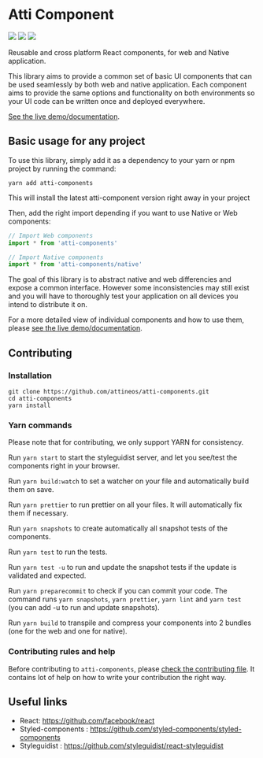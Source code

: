 # Atti Component

[<img src="https://travis-ci.org/attineos/atti-components.svg?branch=master">](https://travis-ci.org/attineos/atti-components)
[<img src="https://img.shields.io/npm/v/atti-components.svg">](https://www.npmjs.com/package/atti-components)
[<img src="https://img.shields.io/npm/dm/atti-components.svg">](https://www.npmjs.com/package/atti-components)


Reusable and cross platform React components, for web and Native application.

This library aims to provide a common set of basic UI components that can be used seamlessly by both web and native application.
Each component aims to provide the same options and functionality on both environments so your UI code can be written once and deployed everywhere.

[See the live demo/documentation](https://atti-components.netlify.com/).

## Basic usage for any project

To use this library, simply add it as a dependency to your yarn or npm project by running the command:

```
yarn add atti-components
```

This will install the latest atti-component version right away in your project

Then, add the right import depending if you want to use Native or Web components:

```js
// Import Web components
import * from 'atti-components'

// Import Native components
import * from 'atti-components/native'
```

The goal of this library is to abstract native and web differencies and expose a common interface. 
However some inconsistencies may still exist and you will have to thoroughly test your application on all devices you intend to distribute it on.

For a more detailed view of individual components and how to use them, please [see the live demo/documentation](https://atti-components.netlify.com/).

## Contributing

### Installation

```
git clone https://github.com/attineos/atti-components.git
cd atti-components
yarn install
```

### Yarn commands

Please note that for contributing, we only support YARN for consistency.

Run `yarn start` to start the styleguidist server, and let you see/test the components right in your browser.

Run `yarn build:watch` to set a watcher on your file and automatically build them on save.

Run `yarn prettier` to run prettier on all your files. It will automatically fix them if necessary.

Run `yarn snapshots` to create automatically all snapshot tests of the components.

Run `yarn test` to run the tests.

Run `yarn test -u` to run and update the snapshot tests if the update is validated and expected.

Run `yarn preparecommit` to check if you can commit your code. The command runs `yarn snapshots`, `yarn prettier`, `yarn lint` and `yarn test` (you can add -u to run and update snapshots).

Run `yarn build` to transpile and compress your components into 2 bundles (one for the web and one for native).


### Contributing rules and help

Before contributing to `atti-components`, please [check the contributing file](CONTRIBUTING.md). It contains lot of help on how to write your contribution the right way.

## Useful links

* React: https://github.com/facebook/react
* Styled-components : https://github.com/styled-components/styled-components
* Styleguidist : https://github.com/styleguidist/react-styleguidist
